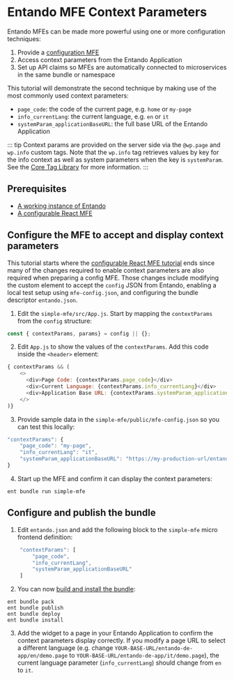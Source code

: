 # Entando MFE Context Parameters

Entando MFEs can be made more powerful using one or more configuration techniques:
1. Provide a [configuration MFE](./widget-configuration.md) 
2. Access context parameters from the Entando Application
3. Set up API claims so MFEs are automatically connected to microservices in the same bundle or namespace
  
This tutorial will demonstrate the second technique by making use of the most commonly used context parameters:
* `page_code`: the code of the current page, e.g. `home` or `my-page`
* `info_currentLang`: the current language, e.g. `en` or `it`
* `systemParam_applicationBaseURL`: the full base URL of the Entando Application

::: tip
Context params are provided on the server side via the `@wp.page` and `wp.info` custom tags. Note that the `wp.info` tag retrieves values by key for the info context as well as system parameters when the key is `systemParam`. See the [Core Tag Library](../../../docs/reference/freemarker-tags/freemarker-core-tags.md) for more information. 
:::

## Prerequisites
- [A working instance of Entando](../../../docs/getting-started/)
- [A configurable React MFE](./widget-configuration.md)

## Configure the MFE to accept and display context parameters
This tutorial starts where the [configurable React MFE tutorial](./widget-configuration.md) ends since many of the changes required to enable context parameters are also required when preparing a config MFE. Those changes include modifying the custom element to accept the `config` JSON from Entando, enabling a local test setup using `mfe-config.json`, and configuring the bundle descriptor `entando.json`. 

1. Edit the `simple-mfe/src/App.js`. Start by mapping the `contextParams` from the `config` structure:
```js
const { contextParams, params} = config || {};
```
2. Edit `App.js` to show the values of the `contextParams`. Add this code inside the `<header>` element:
```js
{ contextParams && (
    <>
      <div>Page Code: {contextParams.page_code}</div>
      <div>Current Language: {contextParams.info_currentLang}</div>
      <div>Application Base URL: {contextParams.systemParam_applicationBaseURL}</div>
    </>
)}
```
3. Provide sample data in the `simple-mfe/public/mfe-config.json` so you can test this locally:
```js
"contextParams": {
    "page_code": "my-page",
    "info_currentLang": "it",
    "systemParam_applicationBaseURL": "https://my-production-url/entando-de-app"
}
```
4. Start up the MFE and confirm it can display the context parameters:
```shell
ent bundle run simple-mfe
```

## Configure and publish the bundle

1. Edit `entando.json` and add the following block to the `simple-mfe` micro frontend definition:
```js
    "contextParams": [
        "page_code",
        "info_currentLang",
        "systemParam_applicationBaseURL"
    ]
```
2. You can now [build and install the bundle](../pb/publish-project-bundle.md):  
```
ent bundle pack
ent bundle publish
ent bundle deploy
ent bundle install
```
3. Add the widget to a page in your Entando Application to confirm the context parameters display correctly. If you modify a page URL to select a different language (e.g. change `YOUR-BASE-URL/entando-de-app/en/demo.page` to `YOUR-BASE-URL/entando-de-app/it/demo.page`), the current language parameter (`info_currentLang`) should change from `en` to `it`.

